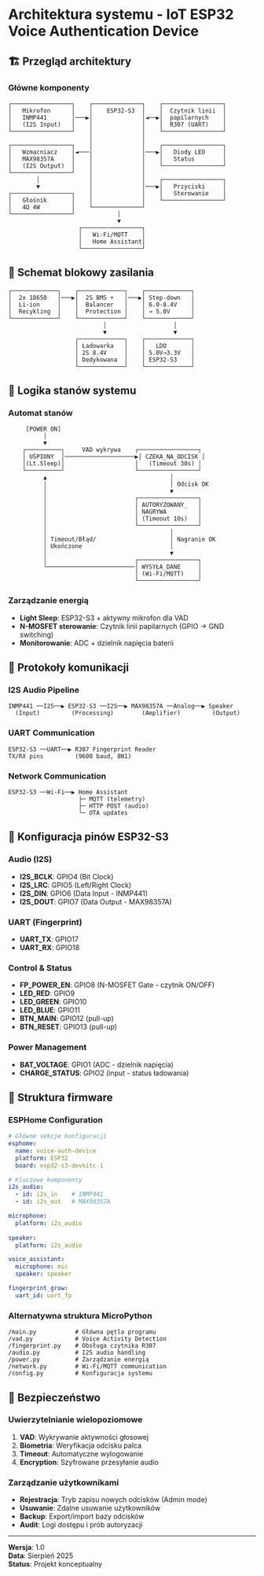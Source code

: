 # Architektura systemu - IoT ESP32 Voice Authentication Device

## 🏗️ Przegląd architektury

### Główne komponenty
```
┌─────────────────┐    ┌──────────────┐    ┌─────────────────┐
│   Mikrofon      │    │    ESP32-S3  │    │  Czytnik linii  │
│   INMP441       │───▶│              │◄──▶│  papilarnych    │
│   (I2S Input)   │    │              │    │  R307 (UART)    │
└─────────────────┘    │              │    └─────────────────┘
                       │              │    
┌─────────────────┐    │              │    ┌─────────────────┐
│   Wzmacniacz    │◄───│              │───▶│   Diody LED     │
│   MAX98357A     │    │              │    │   Status        │
│   (I2S Output)  │    │              │    └─────────────────┘
└─────────────────┘    │              │    
        │              │              │    ┌─────────────────┐
        ▼              │              │───▶│   Przyciski     │
┌─────────────────┐    │              │    │   Sterowanie    │
│   Głośnik       │    │              │    └─────────────────┘
│   4Ω 4W         │    └──────────────┘    
└─────────────────┘            │           
                               ▼           
                    ┌─────────────────┐    
                    │   Wi-Fi/MQTT    │    
                    │   Home Assistant│    
                    └─────────────────┘    
```

## 🔌 Schemat blokowy zasilania

```
┌─────────────┐    ┌─────────────┐    ┌─────────────┐
│  2x 18650   │───▶│  2S BMS +   │───▶│ Step-down   │
│  Li-ion     │    │  Balancer   │    │ 6.0-8.4V    │
│  Recykling  │    │  Protection │    │ → 5.0V      │
└─────────────┘    └─────────────┘    └─────────────┘
                           │                   │
                           ▼                   ▼
                   ┌─────────────┐    ┌─────────────┐
                   │ Ładowarka   │    │   LDO       │
                   │ 2S 8.4V     │    │ 5.0V→3.3V   │
                   │ Dedykowana  │    │ ESP32-S3    │
                   └─────────────┘    └─────────────┘
```

## 🧠 Logika stanów systemu

### Automat stanów
```
     [POWER ON]
          │
          ▼
    ┌──────────┐     VAD wykrywa    ┌─────────────────┐
    │ UŚPIONY  │────────────────────▶│ CZEKA_NA_ODCISK │
    │(Lt.Sleep)│                    │   (Timeout 30s) │
    └──────────┘                    └─────────────────┘
          ▲                                   │
          │                                   │ Odcisk OK
          │                                   ▼
          │                         ┌─────────────────┐
          │                         │ AUTORYZOWANY_   │
          │                         │ NAGRYWA         │
          │                         │ (Timeout 10s)   │
          │                         └─────────────────┘
          │                                   │
          │ Timeout/Błąd/                     │ Nagranie OK
          │ Ukończone                         │
          │                                   ▼
          │                         ┌─────────────────┐
          └─────────────────────────│ WYSYŁA_DANE     │
                                    │ (Wi-Fi/MQTT)    │
                                    └─────────────────┘
```

### Zarządzanie energią
- **Light Sleep**: ESP32-S3 + aktywny mikrofon dla VAD
- **N-MOSFET sterowanie**: Czytnik linii papilarnych (GPIO → GND switching)
- **Monitorowanie**: ADC + dzielnik napięcia baterii

## 📡 Protokoły komunikacji

### I2S Audio Pipeline
```
INMP441 ──I2S──▶ ESP32-S3 ──I2S──▶ MAX98357A ──Analog──▶ Speaker
  (Input)         (Processing)        (Amplifier)         (Output)
```

### UART Communication
```
ESP32-S3 ──UART──▶ R307 Fingerprint Reader
TX/RX pins         (9600 baud, 8N1)
```

### Network Communication
```
ESP32-S3 ──Wi-Fi──▶ Home Assistant
                    ├─ MQTT (telemetry)
                    ├─ HTTP POST (audio)
                    └─ OTA updates
```

## 🔧 Konfiguracja pinów ESP32-S3

### Audio (I2S)
- **I2S_BCLK**: GPIO4 (Bit Clock)
- **I2S_LRC**: GPIO5 (Left/Right Clock)  
- **I2S_DIN**: GPIO6 (Data Input - INMP441)
- **I2S_DOUT**: GPIO7 (Data Output - MAX98357A)

### UART (Fingerprint)
- **UART_TX**: GPIO17
- **UART_RX**: GPIO18

### Control & Status
- **FP_POWER_EN**: GPIO8 (N-MOSFET Gate - czytnik ON/OFF)
- **LED_RED**: GPIO9
- **LED_GREEN**: GPIO10  
- **LED_BLUE**: GPIO11
- **BTN_MAIN**: GPIO12 (pull-up)
- **BTN_RESET**: GPIO13 (pull-up)

### Power Management
- **BAT_VOLTAGE**: GPIO1 (ADC - dzielnik napięcia)
- **CHARGE_STATUS**: GPIO2 (input - status ładowania)

## 💾 Struktura firmware

### ESPHome Configuration
```yaml
# Główne sekcje konfiguracji
esphome:
  name: voice-auth-device
  platform: ESP32
  board: esp32-s3-devkitc-1

# Kluczowe komponenty
i2s_audio:
  - id: i2s_in    # INMP441
  - id: i2s_out   # MAX98357A

microphone:
  platform: i2s_audio
  
speaker:
  platform: i2s_audio

voice_assistant:
  microphone: mic
  speaker: speaker

fingerprint_grow:
  uart_id: uart_fp
```

### Alternatywna struktura MicroPython
```
/main.py           # Główna pętla programu
/vad.py            # Voice Activity Detection
/fingerprint.py    # Obsługa czytnika R307  
/audio.py          # I2S audio handling
/power.py          # Zarządzanie energią
/network.py        # Wi-Fi/MQTT communication
/config.py         # Konfiguracja systemu
```

## 🔐 Bezpieczeństwo

### Uwierzytelnianie wielopoziomowe
1. **VAD**: Wykrywanie aktywności głosowej
2. **Biometria**: Weryfikacja odcisku palca  
3. **Timeout**: Automatyczne wylogowanie
4. **Encryption**: Szyfrowane przesyłanie audio

### Zarządzanie użytkownikami
- **Rejestracja**: Tryb zapisu nowych odcisków (Admin mode)
- **Usuwanie**: Zdalne usuwanie użytkowników
- **Backup**: Export/import bazy odcisków
- **Audit**: Logi dostępu i prób autoryzacji

---
**Wersja**: 1.0  
**Data**: Sierpień 2025  
**Status**: Projekt konceptualny
